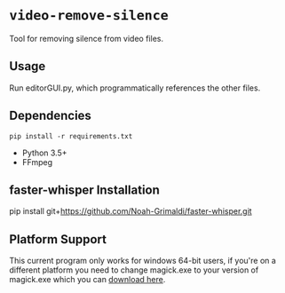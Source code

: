 # `video-remove-silence`

Tool for removing silence from video files.

## Usage

Run editorGUI.py, which programmatically references the other files.

## Dependencies
`pip install -r requirements.txt`
- Python 3.5+
- FFmpeg

## faster-whisper Installation
pip install git+https://github.com/Noah-Grimaldi/faster-whisper.git

## Platform Support
This current program only works for windows 64-bit users, if you're on a different platform you need to change magick.exe to your version of magick.exe which you can [download here](https://imagemagick.org/script/download.php).
